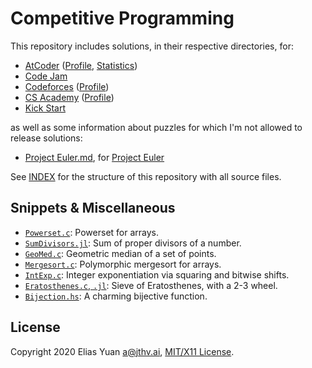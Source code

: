 <!-- SPDX-License-Identifier: X11 -->
# Competitive Programming

This repository includes solutions, in their respective directories, for:

- [AtCoder](https://atcoder.jp/) ([Profile](https://atcoder.jp/users/jthvai), [Statistics](https://kenkoooo.com/atcoder#/user/jthvai))
- [Code Jam](https://codingcompetitions.withgoogle.com/codejam)
- [Codeforces](https://codeforces.com/) ([Profile](https://codeforces.com/profile/jthvai))
- [CS Academy](https://csacademy.com/) ([Profile](https://csacademy.com/user/jthvai))
- [Kick Start](https://codingcompetitions.withgoogle.com/kickstart)

as well as some information about puzzles for which I'm not allowed to release solutions:

- [Project Euler.md](./Project%20Euler.md), for [Project Euler](https://projecteuler.net/)

See [INDEX](./INDEX) for the structure of this repository with all source files.

## Snippets & Miscellaneous

- [`Powerset.c`](https://gist.github.com/jthvai/130f8b8114bd1abcaeb1e24d69da99d6): Powerset for arrays.
- [`SumDivisors.jl`](https://gist.github.com/jthvai/bc75656bb7e4b9394f22ba58f31838bd): Sum of proper divisors of a number.
- [`GeoMed.c`](https://gist.github.com/jthvai/86258849413fa3c0ebceb5dda363f2d7): Geometric median of a set of points.
- [`Mergesort.c`](https://gist.github.com/jthvai/dc9c9ec09b5f2f223b7a383c5575d595): Polymorphic mergesort for arrays.
- [`IntExp.c`](https://gist.github.com/jthvai/6366f2bec88fc26adf23292106c26dd5): Integer exponentiation via squaring and bitwise shifts.
- [`Eratosthenes.c`, `.jl`](https://gist.github.com/jthvai/de9c2a5d6306016b684c5343f0eebacd): Sieve of Eratosthenes, with a 2-3 wheel.
- [`Bijection.hs`](https://gist.github.com/jthvai/bf958da0bc6024f8e968186be4d667f5): A charming bijective function.

## License

Copyright 2020 Elias Yuan <a@jthv.ai>, [MIT/X11 License](./LICENSE).
